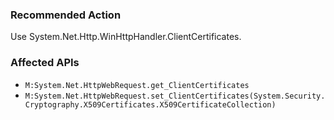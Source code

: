 ### Recommended Action
Use System.Net.Http.WinHttpHandler.ClientCertificates.

### Affected APIs
* `M:System.Net.HttpWebRequest.get_ClientCertificates`
* `M:System.Net.HttpWebRequest.set_ClientCertificates(System.Security.Cryptography.X509Certificates.X509CertificateCollection)`
